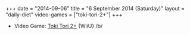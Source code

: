 +++
date = "2014-09-06"
title = "6 September 2014 (Saturday)"
layout = "daily-diet"
video-games = ["toki-tori-2+"]
+++


* Video Game: [Toki Tori 2+](/video-games/toki-tori-2+) {WiiU} /b/